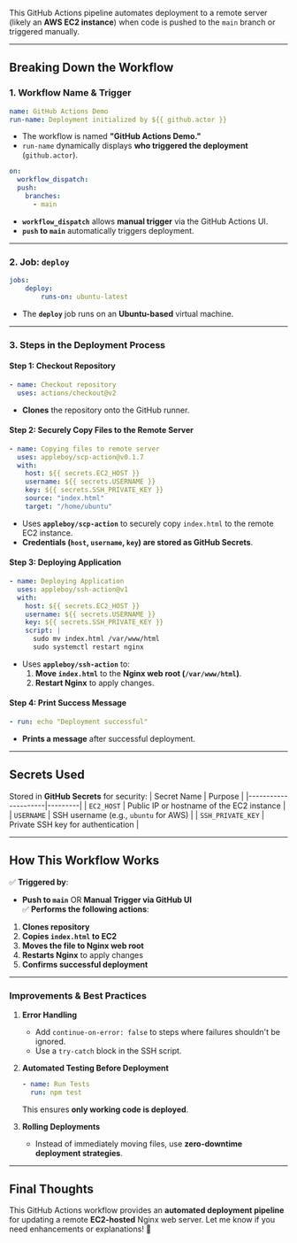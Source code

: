 This GitHub Actions pipeline automates deployment to a remote server (likely an **AWS EC2 instance**) when code is pushed to the `main` branch or triggered manually.

---

## **Breaking Down the Workflow**
### **1. Workflow Name & Trigger**
```yaml
name: GitHub Actions Demo
run-name: Deployment initialized by ${{ github.actor }}
```
- The workflow is named **"GitHub Actions Demo."**
- `run-name` dynamically displays **who triggered the deployment** (`github.actor`).

```yaml
on:
  workflow_dispatch:
  push:
    branches:
      - main
```
- **`workflow_dispatch`** allows **manual trigger** via the GitHub Actions UI.
- **`push` to `main`** automatically triggers deployment.

---

### **2. Job: `deploy`**
```yaml
jobs:
    deploy:
        runs-on: ubuntu-latest
```
- The **`deploy`** job runs on an **Ubuntu-based** virtual machine.

---

### **3. Steps in the Deployment Process**
#### **Step 1: Checkout Repository**
```yaml
- name: Checkout repository
  uses: actions/checkout@v2
```
- **Clones** the repository onto the GitHub runner.

#### **Step 2: Securely Copy Files to the Remote Server**
```yaml
- name: Copying files to remote server
  uses: appleboy/scp-action@v0.1.7
  with:
    host: ${{ secrets.EC2_HOST }}
    username: ${{ secrets.USERNAME }}
    key: ${{ secrets.SSH_PRIVATE_KEY }}
    source: "index.html"
    target: "/home/ubuntu"
```
- Uses **`appleboy/scp-action`** to securely copy `index.html` to the remote EC2 instance.
- **Credentials (`host`, `username`, `key`) are stored as GitHub Secrets**.

#### **Step 3: Deploying Application**
```yaml
- name: Deploying Application
  uses: appleboy/ssh-action@v1
  with:
    host: ${{ secrets.EC2_HOST }}
    username: ${{ secrets.USERNAME }}
    key: ${{ secrets.SSH_PRIVATE_KEY }}
    script: |
      sudo mv index.html /var/www/html
      sudo systemctl restart nginx
```
- Uses **`appleboy/ssh-action`** to:
  1. **Move `index.html`** to the **Nginx web root (`/var/www/html`)**.
  2. **Restart Nginx** to apply changes.

#### **Step 4: Print Success Message**
```yaml
- run: echo "Deployment successful"
```
- **Prints a message** after successful deployment.

---

## **Secrets Used**
Stored in **GitHub Secrets** for security:
| Secret Name         | Purpose |
|---------------------|---------|
| `EC2_HOST`         | Public IP or hostname of the EC2 instance |
| `USERNAME`         | SSH username (e.g., `ubuntu` for AWS) |
| `SSH_PRIVATE_KEY`  | Private SSH key for authentication |

---

## **How This Workflow Works**
✅ **Triggered by**:  
- **Push to `main`** OR **Manual Trigger via GitHub UI**  
✅ **Performs the following actions**:  
1. **Clones repository**  
2. **Copies `index.html` to EC2**  
3. **Moves the file to Nginx web root**  
4. **Restarts Nginx** to apply changes  
5. **Confirms successful deployment**  

---

### **Improvements & Best Practices**
1. **Error Handling**  
   - Add `continue-on-error: false` to steps where failures shouldn't be ignored.
   - Use a `try-catch` block in the SSH script.

2. **Automated Testing Before Deployment**
   ```yaml
   - name: Run Tests
     run: npm test
   ```
   This ensures **only working code is deployed**.

3. **Rolling Deployments**  
   - Instead of immediately moving files, use **zero-downtime deployment strategies**.

---

## **Final Thoughts**
This GitHub Actions workflow provides an **automated deployment pipeline** for updating a remote **EC2-hosted** Nginx web server. Let me know if you need enhancements or explanations! 🚀